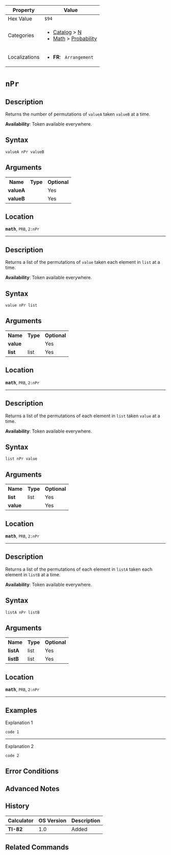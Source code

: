 | Property      | Value |
|---------------|-------|
| Hex Value     | `$94`|
| Categories    | <ul><li>[Catalog](<../categories/Catalog.md>) > [N](<../categories/Catalog.md#N>)</li><li>[Math](<../categories/Math.md>) > [Probability](<../categories/Math.md#Probability>)</li></ul> |
| Localizations | <ul><li><b>FR</b>: ` Arrangement`</li></ul> |

# ` nPr `

## Description
Returns the number of permutations of `valueA` taken `valueB` at a time.


<b>Availability</b>: Token available everywhere.

## Syntax
`valueA nPr valueB`

## Arguments
<table>
<tr><th>Name</th><th>Type</th><th>Optional</th></tr>

<tr><td><b>valueA</b></td><td></td><td>Yes</td></tr>

<tr><td><b>valueB</b></td><td></td><td>Yes</td></tr>

</table>

## Location
<tt><kbd><b>math</b></kbd></tt>, `PRB`, `2:nPr`
<hr>

## Description
Returns a list of the permutations of `value` taken each element in `list` at a time.


<b>Availability</b>: Token available everywhere.

## Syntax
`value nPr list`

## Arguments
<table>
<tr><th>Name</th><th>Type</th><th>Optional</th></tr>

<tr><td><b>value</b></td><td></td><td>Yes</td></tr>

<tr><td><b>list</b></td><td>list</td><td>Yes</td></tr>

</table>

## Location
<tt><kbd><b>math</b></kbd></tt>, `PRB`, `2:nPr`
<hr>

## Description
Returns a list of the permutations of each element in `list` taken `value` at a time.


<b>Availability</b>: Token available everywhere.

## Syntax
`list nPr value`

## Arguments
<table>
<tr><th>Name</th><th>Type</th><th>Optional</th></tr>

<tr><td><b>list</b></td><td>list</td><td>Yes</td></tr>

<tr><td><b>value</b></td><td></td><td>Yes</td></tr>

</table>

## Location
<tt><kbd><b>math</b></kbd></tt>, `PRB`, `2:nPr`
<hr>

## Description
Returns a list of the permutations of each element in `listA` taken each element in `listB` at a time.


<b>Availability</b>: Token available everywhere.

## Syntax
`listA nPr listB`

## Arguments
<table>
<tr><th>Name</th><th>Type</th><th>Optional</th></tr>

<tr><td><b>listA</b></td><td>list</td><td>Yes</td></tr>

<tr><td><b>listB</b></td><td>list</td><td>Yes</td></tr>

</table>

## Location
<tt><kbd><b>math</b></kbd></tt>, `PRB`, `2:nPr`
<hr>

## Examples

Explanation 1
```ti-basic
code 1
```
---
Explanation 2
```ti-basic
code 2
```

## Error Conditions


## Advanced Notes


## History
| Calculator | OS Version | Description |
|------------|------------|-------------|
| <b>TI-82</b> | 1.0 | Added |

## Related Commands

